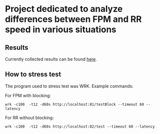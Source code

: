 # Project dedicated to analyze differences between FPM and RR speed in various situations

## Results
Currently collected results can be found [here](https://docs.google.com/spreadsheets/d/1xRe-D5CHS_ZLAHNUtCxDFvOSnV66ihs2UW-Mwc35oms/edit?usp=sharing).

## How to stress test

The program used to stress test was WRK. Example commands:

For FPM with blocking:
```shell
wrk -c100  -t12 -d60s http://localhost:81/testBlock --timeout 60 --latency
```

For RR without blocking:
```shell
wrk -c100  -t12 -d60s http://localhost:82/test --timeout 60 --latency
```


